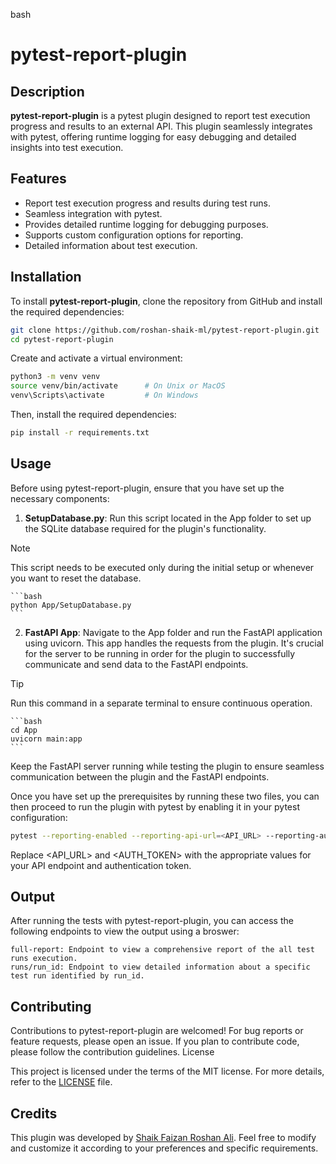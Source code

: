 bash

# pytest-report-plugin

## Description

**pytest-report-plugin** is a pytest plugin designed to report test execution progress and results to an external API. This plugin seamlessly integrates with pytest, offering runtime logging for easy debugging and detailed insights into test execution.

## Features

- Report test execution progress and results during test runs.
- Seamless integration with pytest.
- Provides detailed runtime logging for debugging purposes.
- Supports custom configuration options for reporting.
- Detailed information about test execution.

## Installation

To install **pytest-report-plugin**, clone the repository from GitHub and install the required dependencies:

```bash
git clone https://github.com/roshan-shaik-ml/pytest-report-plugin.git
cd pytest-report-plugin
```

Create and activate a virtual environment:

```bash
python3 -m venv venv
source venv/bin/activate      # On Unix or MacOS
venv\Scripts\activate         # On Windows
```
Then, install the required dependencies:

```bash
pip install -r requirements.txt
```
## Usage

Before using pytest-report-plugin, ensure that you have set up the necessary components:

1. **SetupDatabase.py**: Run this script located in the App folder to set up the SQLite database required for the plugin's functionality.
> [!NOTE]
> This script needs to be executed only during the initial setup or whenever you want to reset the database.

    ```bash
    python App/SetupDatabase.py
    ```

2. **FastAPI App**: Navigate to the App folder and run the FastAPI application using uvicorn. This app handles the requests from the plugin. It's crucial for the server to be running in order for the plugin to successfully communicate and send data to the FastAPI endpoints.
> [!TIP]
> Run this command in a separate terminal to ensure continuous operation.

    ```bash
    cd App
    uvicorn main:app
    ```

Keep the FastAPI server running while testing the plugin to ensure seamless communication between the plugin and the FastAPI endpoints.


Once you have set up the prerequisites by running these two files, you can then proceed to run the plugin with pytest by enabling it in your pytest configuration:

```bash
pytest --reporting-enabled --reporting-api-url=<API_URL> --reporting-auth-token=<AUTH_TOKEN>
```

Replace <API_URL> and <AUTH_TOKEN> with the appropriate values for your API endpoint and authentication token.
## Output

After running the tests with pytest-report-plugin, you can access the following endpoints to view the output using a broswer:

    full-report: Endpoint to view a comprehensive report of the all test runs execution.
    runs/run_id: Endpoint to view detailed information about a specific test run identified by run_id.

## Contributing

Contributions to pytest-report-plugin are welcomed! For bug reports or feature requests, please open an issue. If you plan to contribute code, please follow the contribution guidelines.
License

This project is licensed under the terms of the MIT license. For more details, refer to the [LICENSE](https://github.com/roshan-shaik-ml/pytest-report-plugin/blob/main/LICENSE) file.

## Credits

This plugin was developed by [Shaik Faizan Roshan Ali](https://github.com/roshan-shaik-ml/). Feel free to modify and customize it according to your preferences and specific requirements.

